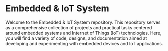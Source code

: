 # Embedded & IoT System

Welcome to the Embedded & IoT System repository. This repository serves as a comprehensive collection of projects and practical tasks centered around embedded systems and Internet of Things (IoT) technologies. Here, you will find a variety of code, designs, and documentation aimed at developing and experimenting with embedded devices and IoT applications.
